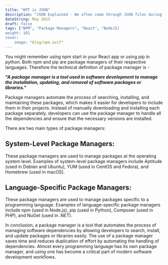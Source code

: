 ```yaml
---
title: "WTF is JSON"
description: "JSON Explained · We often come through JSON files during developing web applications. you must have noticed that the JSON files store data in the form of..."
dateString: May 2023
draft: false
tags: ["NPM", "Package Managers", "React", "NodeJS]
weight: 101
cover:
    image: "blog/npm.avif"
---
```


You might remember using npm start in your React app or using pip in python. Both npm and pip are package managers of their respective languages. Therefore the technical definition of package manager is -

***"A package manager is a tool used in software development to manage the installation, updating, and removal of software packages or libraries."***

Package managers automate the process of searching, installing, and maintaining these packages, which makes it easier for developers to include them in their projects. Instead of manually downloading and installing each package separately, developers can use the package manager to handle all the dependencies and ensure that the necessary versions are installed.

There are two main types of package managers:

## System-Level Package Managers:
These package managers are used to manage packages at the operating system level. Examples of system-level package managers include Aptitude (used in Debian and Ubuntu), YUM (used in CentOS and Fedora), and Homebrew (used in macOS).

## Language-Specific Package Managers:
These package managers are used to manage packages specific to a programming language. Examples of language-specific package managers include npm (used in Node.js), pip (used in Python), Composer (used in PHP), and NuGet (used in .NET).

In conclusion, a package manager is a tool that automates the process of managing software dependencies by allowing developers to search, install, and update packages or libraries easily. The use of a package manager saves time and reduces duplication of effort by automating the handling of dependencies. Almost every programming language has its own package manager, and using one has become a critical part of modern software development workflows.